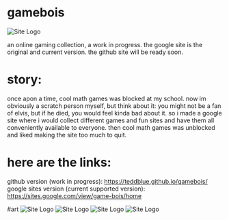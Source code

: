 # gamebois
![Site Logo](https://github.com/teddblue/gamebois/blob/main/docs/assets/images/gameboislogo512.gif)

an online gaming collection, a work in progress. the google site is the original and current version. the github site will be ready soon.

# story:
once apon a time, cool math games was blocked at my school. now im obviously a scratch person myself, but think about it: you might not be a fan of elvis, but if he died, you would feel kinda bad about it. so i made a google site where i would collect different games and fun sites and have them all conveniently available to everyone. then cool math games was unblocked and  liked making the site too much to quit.

# here are the links:
github version (work in progress): https://teddblue.github.io/gamebois/
google sites version (current supported version): https://sites.google.com/view/game-bois/home

#art
![Site Logo](https://github.com/teddblue/gamebois/blob/main/docs/assets/images/GB-32x32.png)
![Site Logo](https://github.com/teddblue/gamebois/blob/main/docs/assets/images/GBA-32x32.png)
![Site Logo](https://github.com/teddblue/gamebois/blob/main/docs/assets/images/NES-32x32.png)
![Site Logo](https://github.com/teddblue/gamebois/blob/main/docs/assets/images/SNES-32x32.png)

